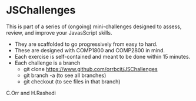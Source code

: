 # JSChallenges
This is part of a series of (ongoing) mini-challenges designed to assess, review, and improve your JavasScript skills.   

- They are scaffolded to go progressively from easy to hard.
- These are designed with COMP1800 and COMP2800 in mind.
- Each exercise is self-contained and meant to be done within 15 minutes.
- Each challenge is a branch
     - git clone https://www.github.com/orrbcit/JSChallenges
     - git branch -a  (to see all branches)
     - git checkout <name-of-branch>  (to see files in that branch)

C.Orr and H.Rashedi
